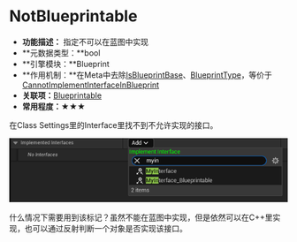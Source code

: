 # NotBlueprintable

- **功能描述：** 指定不可以在蓝图中实现
- **元数据类型：**bool
- **引擎模块：**Blueprint
- **作用机制：**在Meta中去除[IsBlueprintBase](../../../../Meta/Blueprint/IsBlueprintBase.md)、[BlueprintType](../../../../Meta/Blueprint/BlueprintType.md)，等价于[CannotImplementInterfaceInBlueprint](../../../../Meta/Blueprint/CannotImplementInterfaceInBlueprint.md)
- **关联项：**[Blueprintable](../Blueprintable/Blueprintable.md)
- **常用程度：★★★**

在Class Settings里的Interface里找不到不允许实现的接口。

![Untitled](Untitled.png)

什么情况下需要用到该标记？虽然不能在蓝图中实现，但是依然可以在C++里实现，也可以通过反射判断一个对象是否实现该接口。